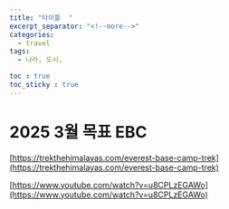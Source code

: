 ```yaml
---
title: "타이틀  "
excerpt_separator: "<!--more-->"
categories:
  - travel
tags:
  - 나라, 도시, 

toc : true
toc_sticky : true
---
```


# 2025 3월 목표 EBC   
[https://trekthehimalayas.com/everest-base-camp-trek](https://trekthehimalayas.com/everest-base-camp-trek)    

[https://www.youtube.com/watch?v=u8CPLzEGAWo](https://www.youtube.com/watch?v=u8CPLzEGAWo)    

